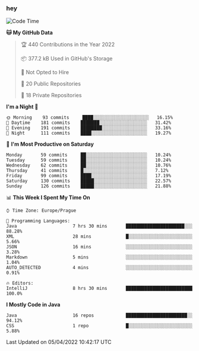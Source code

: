 ### hey

<!--START_SECTION:waka-->
![Code Time](http://img.shields.io/badge/Code%20Time-621%20hrs%2030%20mins-blue)

**🐱 My GitHub Data** 

> 🏆 440 Contributions in the Year 2022
 > 
> 📦 377.2 kB Used in GitHub's Storage 
 > 
> 🚫 Not Opted to Hire
 > 
> 📜 20 Public Repositories 
 > 
> 🔑 18 Private Repositories  
 > 
**I'm a Night 🦉** 

```text
🌞 Morning    93 commits     ████░░░░░░░░░░░░░░░░░░░░░   16.15% 
🌆 Daytime    181 commits    ███████░░░░░░░░░░░░░░░░░░   31.42% 
🌃 Evening    191 commits    ████████░░░░░░░░░░░░░░░░░   33.16% 
🌙 Night      111 commits    ████░░░░░░░░░░░░░░░░░░░░░   19.27%

```
📅 **I'm Most Productive on Saturday** 

```text
Monday       59 commits     ██░░░░░░░░░░░░░░░░░░░░░░░   10.24% 
Tuesday      59 commits     ██░░░░░░░░░░░░░░░░░░░░░░░   10.24% 
Wednesday    62 commits     ██░░░░░░░░░░░░░░░░░░░░░░░   10.76% 
Thursday     41 commits     █░░░░░░░░░░░░░░░░░░░░░░░░   7.12% 
Friday       99 commits     ████░░░░░░░░░░░░░░░░░░░░░   17.19% 
Saturday     130 commits    █████░░░░░░░░░░░░░░░░░░░░   22.57% 
Sunday       126 commits    █████░░░░░░░░░░░░░░░░░░░░   21.88%

```


📊 **This Week I Spent My Time On** 

```text
⌚︎ Time Zone: Europe/Prague

💬 Programming Languages: 
Java                     7 hrs 30 mins       ██████████████████████░░░   88.28% 
XML                      28 mins             █░░░░░░░░░░░░░░░░░░░░░░░░   5.66% 
JSON                     16 mins             ░░░░░░░░░░░░░░░░░░░░░░░░░   3.28% 
Markdown                 5 mins              ░░░░░░░░░░░░░░░░░░░░░░░░░   1.04% 
AUTO_DETECTED            4 mins              ░░░░░░░░░░░░░░░░░░░░░░░░░   0.91%

🔥 Editors: 
IntelliJ                 8 hrs 30 mins       █████████████████████████   100.0%

```

**I Mostly Code in Java** 

```text
Java                     16 repos            ███████████████████████░░   94.12% 
CSS                      1 repo              █░░░░░░░░░░░░░░░░░░░░░░░░   5.88%

```



 Last Updated on 05/04/2022 10:42:17 UTC
<!--END_SECTION:waka-->
